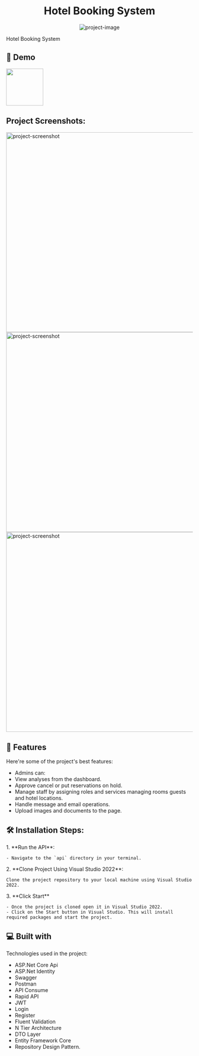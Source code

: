 <h1 align="center" id="title">Hotel Booking System</h1>

<p align="center"><img src="https://socialify.git.ci/esmabetulimeci/greenParkHotel-api-core-project/image?description=1&amp;descriptionEditable=Hotel%20Booking%20System&amp;font=Raleway&amp;language=1&amp;name=1&amp;owner=1&amp;pattern=Brick%20Wall&amp;stargazers=1&amp;theme=Dark" alt="project-image"></p>

<p id="description">Hotel Booking System</p>

<h2>🚀 Demo</h2>
<img src="https://media.giphy.com/media/v1.Y2lkPTc5MGI3NjExMmljemVkNm5oZ3dhMGxjZ3Rub3pocWxtOTh0b2s4OGJsaGp3MTBxZCZlcD12MV9pbnRlcm5hbF9naWZfYnlfaWQmY3Q9Zw/iHD88spVFkL7mZakwa/giphy.gif" width="100" height="100" />


<h2>Project Screenshots:</h2>

<img src="https://github.com/esmabetulimeci/greenParkHotel-api-core-project/assets/107298963/0d32afb6-76c7-4c9a-901f-2b594c681b19" alt="project-screenshot" width="960" height="540/">

<img src="https://github.com/esmabetulimeci/greenParkHotel-api-core-project/assets/107298963/deed1206-7f38-4d5b-8254-b430be7f3e1f" alt="project-screenshot" width="960" height="540/">

<img src="https://github.com/esmabetulimeci/greenParkHotel-api-core-project/assets/107298963/3ba74bcb-f990-4c75-aab2-7516483bad60" alt="project-screenshot" width="960" height="540/">

  
  
<h2>🧐 Features</h2>

Here're some of the project's best features:

*   Admins can:
*   View analyses from the dashboard.
*   Approve cancel or put reservations on hold.
*   Manage staff by assigning roles and services managing rooms guests and hotel locations.
*   Handle message and email operations.
*   Upload images and documents to the page.

<h2>🛠️ Installation Steps:</h2>

<p>1. **Run the API**:</p>

```
- Navigate to the `api` directory in your terminal.
```

<p>2. **Clone Project Using Visual Studio 2022**:</p>

```
Clone the project repository to your local machine using Visual Studio 2022.
```

<p>3. **Click Start**</p>

```
- Once the project is cloned open it in Visual Studio 2022.
- Click on the Start button in Visual Studio. This will install required packages and start the project.
```

  
  
<h2>💻 Built with</h2>

Technologies used in the project:

*   ASP.Net Core Api
*   ASP.Net Identity
*   Swagger
*   Postman
*   API Consume
*   Rapid API
*   JWT
*   Login
*   Register
*   Fluent Validation
*   N Tier Architecture
*   DTO Layer
*   Entity Framework Core
*   Repository Design Pattern.
